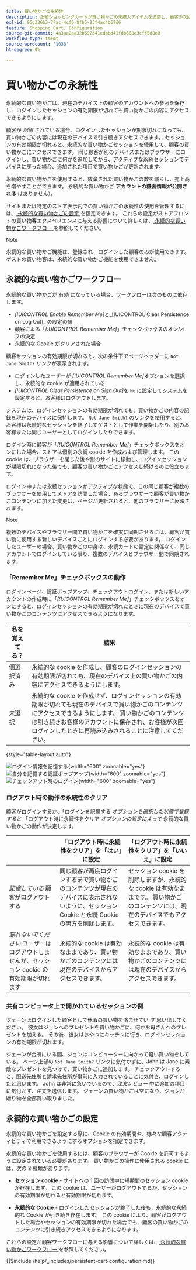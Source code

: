 ```yaml
---
title: 買い物かごの永続性
description: 永続ショッピングカートが買い物かごの未購入アイテムを追跡し、顧客の次回の訪問に備えて情報を保存する方法を説明します。
exl-id: 95c336b3-77ac-4cf6-8fb5-23f4ac4b67d6
feature: Shopping Cart, Configuration
source-git-commit: 4a3aa2aa32b692341edabd41fdb608e3cff5d8e0
workflow-type: tm+mt
source-wordcount: '1038'
ht-degree: 0%

---
```


# 買い物かごの永続性

永続的な買い物かごは、現在のデバイス上の顧客のアカウントへの参照を保存し、ログインしたセッションの有効期限が切れても買い物かごの内容にアクセスできるようにします。

顧客が _記憶_ されている場合、ログインしたセッションが期限切れになっても、買い物かごの内容には現在のデバイスで引き続きアクセスできます。 セッションの有効期限が切れると、永続的な買い物かごセッションを使用して、顧客の買い物かごにアクセスできます。 同じ顧客が別のデバイスまたはブラウザーにログインし、買い物かごに何かを追加してから、アクティブな永続セッションでデバイスに戻った場合、追加された項目で買い物かごが更新されます。

永続的な買い物かごを使用すると、放棄された買い物かごの数を減らし、売上高を増やすことができます。 永続的な買い物かご **アカウントの機密情報が公開される** はありません）。

サイトまたは特定のストア表示内での買い物かごの永続性の使用を管理するには、[ 永続的な買い物かごの設定 ](#configure-a-persistent-cart) を指定できます。 これらの設定がストアフロントの買い物客エクスペリエンスに与える影響について詳しくは、[ 永続的な買い物かごワークフロー ](#persistent-cart-workflow) を参照してください。

>[!NOTE]
>
>永続的な買い物かご機能は、登録され、ログインした顧客のみが使用できます。 ゲストの買い物客は、永続的な買い物かご機能を使用できません。

## 永続的な買い物かごワークフロー

永続的な買い物かごが [ 有効 ](#configure-a-persistent-cart) になっている場合、ワークフローは次のものに依存します。

- _[!UICONTROL Enable Remember Me]_&#x200B;と_[!UICONTROL Clear Persistence on Log Out]_ の設定の値
- 顧客による「_[!UICONTROL Remember Me]_」チェックボックスのオン/オフの決定
- 永続的な Cookie がクリアされた場合

顧客セッションの有効期限が切れると、次の条件下でページヘッダーに `Not Jane Smith?` リンクが表示されます。
- ログインしたユーザーが _[!UICONTROL Remember Me]_&#x200B;オプションを選択し、永続的な cookie が適用されている
- _[!UICONTROL Clear Persistence on Sign Out]_&#x200B;を `No` に設定してシステムを設定すると、お客様はログアウトします。

システムは、ログインセッションの有効期限が切れても、買い物かごの内容の記録を現在のデバイスに保持します。 `Not Jane Smith?` のリンクを使用すると、お客様は永続的なセッションを終了してゲストとして作業を開始したり、別のお客様または同じユーザーとしてログインしたりできます。

ログイン時に顧客が「_[!UICONTROL Remember Me]_」チェックボックスをオンにした場合、ストアは個別の永続 cookie を作成および管理します。 この cookie は、ブラウザーを閉じた後や別のサイトに移動し、ログインセッションが期限切れになった後でも、顧客の買い物かごにアクセスし続けるのに役立ちます。

ログイン中または永続セッションがアクティブな状態で、この同じ顧客が複数のブラウザーを使用してストアを訪問した場合、あるブラウザーで顧客が買い物かごコンテンツに加えた変更は、ページが更新されると、他のブラウザーに反映されます。

>[!NOTE]
>
>複数のデバイスやブラウザー間で買い物かごを確実に同期させるには、顧客が買い物に使用する新しいデバイスごとにログインする必要があります。 ログインしたユーザーの場合、買い物かごの中身は、永続カートの設定に関係なく、同じアカウントでログインしている限り、複数のデバイスとブラウザー間で同期されます。

### 「Remember Me」チェックボックスの動作

ログインページ、認証ポップアップ、チェックアウトログイン、または新しいアカウントの作成時に「_[!UICONTROL Remember Me]_」チェックボックスをオンにすると、ログインセッションの有効期限が切れたときに現在のデバイスで買い物かごのコンテンツにアクセスできるようになります。

| 私を覚えてる？ | 結果 |
| ------------ |  ------ |
| 個選択済み | 永続的な cookie を作成し、顧客のログインセッションの有効期限が切れても、現在のデバイス上の買い物かごの内容にアクセスできるようにします。 |
| 未選択 | 永続的な cookie を作成せず、ログインセッションの有効期限が切れても現在のデバイスで買い物かごのコンテンツにアクセスできるようにします。 買い物かごのコンテンツは引き続きお客様のアカウントに保存され、お客様が次回ログインしたときに再読み込みされることに注意してください。 |

{style="table-layout:auto"}

![ ログイン情報を記憶する ](./assets/remember-me-customer-login.png){width="600" zoomable="yes"}
![ 自分を記憶する認証ポップアップ ](./assets/remember-me-authentication-pop-up.png){width="600" zoomable="yes"}
![ チェックアウト時のログイン ](./assets/remember-me-checkout-sign-ins.png){width="600" zoomable="yes"}

### ログアウト時の動作の永続性のクリア

顧客がログインするか、「ログインを記憶する _オプションを選択した状態で登録すると_ 「ログアウト時に永続性をクリア _オプションの設定によって_ 永続的な買い物かごの動作が決定します。

|  | 「ログアウト時に永続性をクリア」を「はい」に設定 | 「ログアウト時に永続性をクリア」を「いいえ」に設定 |
| ------ | ------ | ------ |
| _記憶している_ 顧客がログアウトする | 同じ顧客が再度ログインするまで買い物かごのコンテンツが現在のデバイスに表示されないように、セッション Cookie と永続 Cookie の両方を削除します。 | セッション cookie を削除しますが、永続的な cookie は有効なままです。 買い物かごのコンテンツには、現在のデバイスでもアクセスできます。 |
| _忘れないでください_ ユーザーはログアウトしませんが、セッション cookie の有効期限が切れます | 永続的な cookie は有効なままであり、買い物かごのコンテンツには現在のデバイスからアクセスできます。 | 永続的な cookie は有効なままであり、買い物かごのコンテンツには現在のデバイスからアクセスできます。 |

### 共有コンピュータ上で開かれているセッションの例

ジェーンはログインした顧客として休暇の買い物を済ませてい _す_ 思い出してください。 彼女はジョンへのプレゼントを買い物かごに、何かお母さんへのプレゼントを加える。 その後、彼女はおやつにキッチンに行き、ログインセッションの有効期限が切れます。

ジェーンが台所にいる間、ジョンはコンピューターに向かって軽い買い物をしている。 ページ上部の `Not Jane Smith?` リンクに気付かずに、John は Jane に素敵なプレゼントを見つけて、買い物かごに追加します。 チェックアウトすると、配送先住所と請求先住所が事前に入力されていることに気付き、ログインしたと思います。 John は非常に急いでいるので、_注文レビュー_ 中に追加の項目に気付かず、注文を送信します。 ジェーンの買い物かごは空になり、ジョンが贈り物を全部買い取りました。

## 永続的な買い物かごの設定

永続的な買い物かごを設定する際に、Cookie の有効期間や、様々な顧客アクティビティで利用できるようにするオプションを指定できます。

永続的な買い物かごを使用するには、顧客のブラウザーが Cookie を許可するように設定されている必要があります。 買い物かごの操作に使用される cookie には、次の 2 種類があります。

- **セッション cookie** - サイトへの 1 回の訪問中に短期間のセッション cookie が存在します。 この cookie は、ユーザーがログアウトするか、セッションの有効期限が切れると有効期限が切れます。

- **永続的な Cookie** - ログインしたセッションが終了した後も、永続的な永続的な Cookie が引き続き存在します。 この cookie により、顧客がログアウトした場合やセッションの有効期限が切れた場合でも、顧客の買い物かごのコンテンツに引き続きアクセスできるようになります。

これらの設定が顧客ワークフローに与える影響について詳しくは、[ 永続的な買い物かごワークフロー ](#persistent-cart-workflow) を参照してください。

{{$include /help/_includes/persistent-cart-configuration.md}}

<!-- Last updated from includes: 2024-10-31 10:02:14 -->
